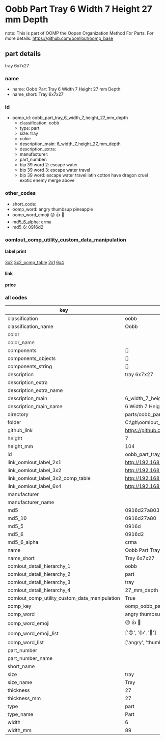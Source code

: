 # Oobb Part Tray 6 Width 7 Height 27 mm Depth  

note: This is part of OOMP the Oopen Organization Method For Parts. For more details: https://github.com/oomlout/oomp_base

##  part details
  



tray 6x7x27



### name
* name: Oobb Part Tray 6 Width 7 Height 27 mm Depth
* name_short: Tray 6x7x27 
### id
* oomp_id: oobb_part_tray_6_width_7_height_27_mm_depth
  * classification: oobb
  * type: part
  * size: tray
  * color: 
  * description_main: 6_width_7_height_27_mm_depth
  * description_extra: 
  * manufacturer: 
  * part_number: 
  * bip 39 word 2: escape water
  * bip 39 word 3: escape water travel
  * bip 39 word: escape water travel latin cotton have dragon cruel exotic enemy merge above

### other_codes
* short_code: 
* oomp_word: angry thumbsup pineapple
* oomp_word_emoji :angry: :thumbsup: :pineapple:
* md5_6_alpha: crma
* md5_6: 0916d2






### oomlout_oomp_utility_custom_data_manipulation
#### label print
[3x2](http://192.168.1.245:1112/?label=oomp%20crma)
[3x2_oomp_table](http://192.168.1.108:1112/?label=oomp%20crma)
[2x1](http://192.168.1.242:1112/?label=oomp%20crma)
[6x4](http://192.168.1.55:1112/?label=oomp%20crma)    

#### link

                              

#### price







### all codes 
| key | value |  
| --- | --- |  
| classification | oobb |  
| classification_name | Oobb |  
| color |  |  
| color_name |  |  
| components | [] |  
| components_objects | [] |  
| components_string | [] |  
| description | tray 6x7x27 |  
| description_extra |  |  
| description_extra_name |  |  
| description_main | 6_width_7_height_27_mm_depth |  
| description_main_name | 6 Width 7 Height 27 mm Depth |  
| directory | parts/oobb_part_tray_6_width_7_height_27_mm_depth |  
| folder | C:\gh\oomlout_oobb_version_4_generated_parts\parts\oobb_part_tray_6_width_7_height_27_mm_depth |  
| github_link | https://github.com/oomlout/oomlout_oomp_part_src/tree/main/parts/oobb_part_tray_6_width_7_height_27_mm_depth |  
| height | 7 |  
| height_mm | 104 |  
| id | oobb_part_tray_6_width_7_height_27_mm_depth |  
| link_oomlout_label_2x1 | http://192.168.1.242:1112/?label=oomp%20crma |  
| link_oomlout_label_3x2 | http://192.168.1.245:1112/?label=oomp%20crma |  
| link_oomlout_label_3x2_oomp_table | http://192.168.1.108:1112/?label=oomp%20crma |  
| link_oomlout_label_6x4 | http://192.168.1.55:1112/?label=oomp%20crma |  
| manufacturer |  |  
| manufacturer_name |  |  
| md5 | 0916d27a80348841a69867d7cf3df268 |  
| md5_10 | 0916d27a80 |  
| md5_5 | 0916d |  
| md5_6 | 0916d2 |  
| md5_6_alpha | crma |  
| name | Oobb Part Tray 6 Width 7 Height 27 mm Depth |  
| name_short | Tray 6x7x27  |  
| oomlout_detail_hierarchy_1 | oobb |  
| oomlout_detail_hierarchy_2 | part |  
| oomlout_detail_hierarchy_3 | tray |  
| oomlout_detail_hierarchy_4 | 27_mm_depth |  
| oomlout_oomp_utility_custom_data_manipulation | True |  
| oomp_key | oomp_oobb_part_tray_6_width_7_height_27_mm_depth |  
| oomp_word | angry thumbsup pineapple |  
| oomp_word_emoji | :angry: :thumbsup: :pineapple: |  
| oomp_word_emoji_list | [':angry:', ':thumbsup:', ':pineapple:'] |  
| oomp_word_list | ['angry', 'thumbsup', 'pineapple'] |  
| part_number |  |  
| part_number_name |  |  
| short_name |  |  
| size | tray |  
| size_name | Tray |  
| thickness | 27 |  
| thickness_mm | 27 |  
| type | part |  
| type_name | Part |  
| width | 6 |  
| width_mm | 89 |  
